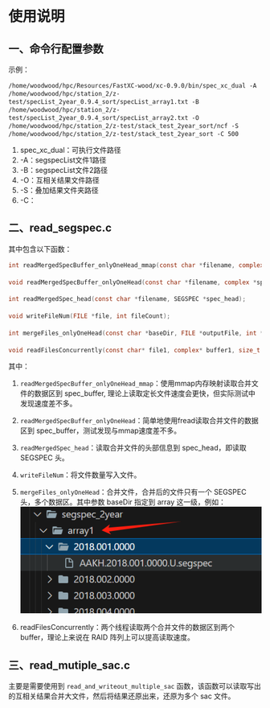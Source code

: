 # 使用说明

## 一、命令行配置参数

示例：
```shell
/home/woodwood/hpc/Resources/FastXC-wood/xc-0.9.0/bin/spec_xc_dual -A /home/woodwood/hpc/station_2/z-test/specList_2year_0.9.4_sort/specList_array1.txt -B /home/woodwood/hpc/station_2/z-test/specList_2year_0.9.4_sort/specList_array2.txt -O /home/woodwood/hpc/station_2/z-test/stack_test_2year_sort/ncf -S /home/woodwood/hpc/station_2/z-test/stack_test_2year_sort -C 500
```
1. spec_xc_dual：可执行文件路径
2. -A：segspecList文件1路径
3. -B：segspecList文件2路径
4. -O：互相关结果文件路径
5. -S：叠加结果文件夹路径
6. -C：

## 二、read_segspec.c
其中包含以下函数：
```c
int readMergedSpecBuffer_onlyOneHead_mmap(const char *filename, complex *spec_buffer, size_t buffer_size);

void readMergedSpecBuffer_onlyOneHead(const char *filename, complex *spec_buffer, size_t buffer_size);

int readMergedSpec_head(const char *filename, SEGSPEC *spec_head);

void writeFileNum(FILE *file, int fileCount);

int mergeFiles_onlyOneHead(const char *baseDir, FILE *outputFile, int *firstFile);

void readFilesConcurrently(const char* file1, complex* buffer1, size_t size1, const char* file2, complex* buffer2, size_t size2);
```
其中：
1. `readMergedSpecBuffer_onlyOneHead_mmap`：使用mmap内存映射读取合并文件的数据区到 spec_buffer, 理论上读取定长文件速度会更快，但实际测试中发现速度差不多。

2. `readMergedSpecBuffer_onlyOneHead`：简单地使用fread读取合并文件的数据区到 spec_buffer，测试发现与mmap速度差不多。

3. `readMergedSpec_head`：读取合并文件的头部信息到 spec_head，即读取 SEGSPEC 头。

4. `writeFileNum`：将文件数量写入文件。

5. `mergeFiles_onlyOneHead`：合并文件，合并后的文件只有一个 SEGSPEC 头，多个数据区。其中参数 baseDir 指定到 array 这一级，例如：
![alt text](image.png)

6. readFilesConcurrently：两个线程读取两个合并文件的数据区到两个 buffer，理论上来说在 RAID 阵列上可以提高读取速度。

## 三、read_mutiple_sac.c
主要是需要使用到 `read_and_writeout_multiple_sac` 函数，该函数可以读取写出的互相关结果合并大文件，然后将结果还原出来，还原为多个 sac 文件。

